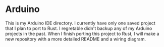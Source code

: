 Arduino
=======
This is my Arduino IDE directory.  I currently have only one saved project that I plan 
to port to Rust.  I regretable didn't backup any of my 
Arduino projects in the past.  When I finish porting this project to Rust,
I will make a new repository with a more detailed README and a wiring diagram.
